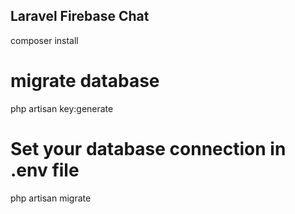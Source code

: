
## Laravel Firebase Chat

composer install

# migrate database
php artisan key:generate

# Set your database connection in .env file
php artisan migrate


